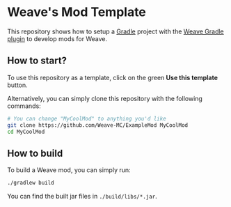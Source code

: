 # Weave's Mod Template

This repository shows how to setup a [Gradle](https://gradle.org) project with the [Weave Gradle plugin](https://github.com/Weave-MC/Weave-Gradle) to develop mods for Weave.

## How to start?

To use this repository as a template, click on the green **Use this template** button. 

Alternatively, you can simply clone this repository with the following commands:
```bash
# You can change "MyCoolMod" to anything you'd like
git clone https://github.com/Weave-MC/ExampleMod MyCoolMod 
cd MyCoolMod
```

## How to build

To build a Weave mod, you can simply run:

```bash
./gradlew build
```

You can find the built jar files in `./build/libs/*.jar`.